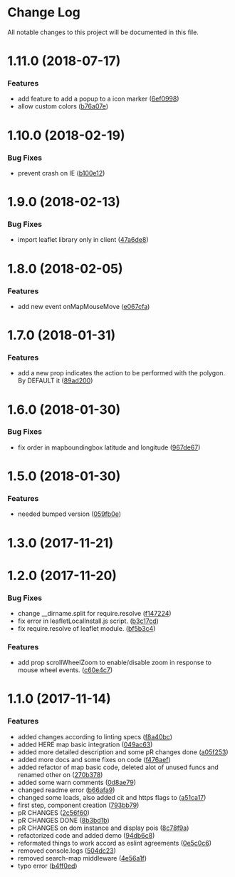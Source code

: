 # Change Log

All notable changes to this project will be documented in this file.

<a name="1.11.0"></a>
# 1.11.0 (2018-07-17)


### Features

* add feature to add a popup to a icon marker ([6ef0998](https://github.com/SUI-Components/sui-components/commit/6ef0998))
* allow custom colors ([b76a07e](https://github.com/SUI-Components/sui-components/commit/b76a07e))



<a name="1.10.0"></a>
# 1.10.0 (2018-02-19)


### Bug Fixes

* prevent crash on IE ([b100e12](https://github.com/SUI-Components/sui-components/commit/b100e12))



<a name="1.9.0"></a>
# 1.9.0 (2018-02-13)


### Bug Fixes

* import leaflet library only in client ([47a6de8](https://github.com/SUI-Components/sui-components/commit/47a6de8))



<a name="1.8.0"></a>
# 1.8.0 (2018-02-05)


### Features

* add new event onMapMouseMove ([e067cfa](https://github.com/SUI-Components/sui-components/commit/e067cfa))



<a name="1.7.0"></a>
# 1.7.0 (2018-01-31)


### Features

* add a new prop indicates the action to be performed with the polygon. By DEFAULT it ([89ad200](https://github.com/SUI-Components/sui-components/commit/89ad200))



<a name="1.6.0"></a>
# 1.6.0 (2018-01-30)


### Bug Fixes

* fix order in mapboundingbox latitude and longitude ([967de67](https://github.com/SUI-Components/sui-components/commit/967de67))



<a name="1.5.0"></a>
# 1.5.0 (2018-01-30)


### Features

* needed bumped version ([059fb0e](https://github.com/SUI-Components/sui-components/commit/059fb0e))



<a name="1.3.0"></a>
# 1.3.0 (2017-11-21)



<a name="1.2.0"></a>
# 1.2.0 (2017-11-20)


### Bug Fixes

* change __dirname.split for require.resolve ([f147224](https://github.com/SUI-Components/sui-components/commit/f147224))
* fix error in leafletLocalInstall.js script. ([b3c17cd](https://github.com/SUI-Components/sui-components/commit/b3c17cd))
* fix require.resolve of leaflet module. ([bf5b3c4](https://github.com/SUI-Components/sui-components/commit/bf5b3c4))


### Features

* add prop scrollWheelZoom to enable/disable zoom in response to mouse wheel events. ([c60e4c7](https://github.com/SUI-Components/sui-components/commit/c60e4c7))



<a name="1.1.0"></a>
# 1.1.0 (2017-11-14)


### Features

* added changes according to linting specs ([f8a40bc](https://github.com/SUI-Components/sui-components/commit/f8a40bc))
* added HERE map basic integration ([049ac63](https://github.com/SUI-Components/sui-components/commit/049ac63))
* added more detailed description and some pR changes done ([a05f253](https://github.com/SUI-Components/sui-components/commit/a05f253))
* added more docs and some fixes on code ([f476aef](https://github.com/SUI-Components/sui-components/commit/f476aef))
* added refactor of map basic code, deleted alot of unused funcs and renamed other on ([270b378](https://github.com/SUI-Components/sui-components/commit/270b378))
* added some warn comments ([0d8ae79](https://github.com/SUI-Components/sui-components/commit/0d8ae79))
* changed readme error ([b66afa9](https://github.com/SUI-Components/sui-components/commit/b66afa9))
* changed some loads, also added cit and https flags to ([a51ca17](https://github.com/SUI-Components/sui-components/commit/a51ca17))
* first step, component creation ([793bb79](https://github.com/SUI-Components/sui-components/commit/793bb79))
* pR CHANGES ([2c56f60](https://github.com/SUI-Components/sui-components/commit/2c56f60))
* pR CHANGES DONE ([8b3bd1b](https://github.com/SUI-Components/sui-components/commit/8b3bd1b))
* pR CHANGES on dom instance and display pois ([8c78f9a](https://github.com/SUI-Components/sui-components/commit/8c78f9a))
* refactorized code and added demo ([94db6c8](https://github.com/SUI-Components/sui-components/commit/94db6c8))
* reformated things to work accord as eslint agreements ([0e5c0c6](https://github.com/SUI-Components/sui-components/commit/0e5c0c6))
* removed console.logs ([504dc23](https://github.com/SUI-Components/sui-components/commit/504dc23))
* removed search-map middleware ([4e56a1f](https://github.com/SUI-Components/sui-components/commit/4e56a1f))
* typo error ([b4ff0ed](https://github.com/SUI-Components/sui-components/commit/b4ff0ed))



